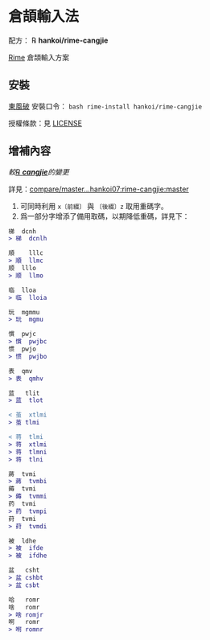 # 倉頡輸入法

配方： ℞ **hankoi/rime-cangjie**

[Rime](https://rime.im) 倉頡輸入方案

## 安裝

[東風破](https://github.com/rime/plum) 安裝口令： `bash rime-install hankoi/rime-cangjie`

授權條款：見 [LICENSE](LICENSE)

## 增補內容

*較[℞ **cangjie**](https://github.com/rime/rime-cangjie)的變更*

詳見：[compare/master...hankoi07:rime-cangjie:master](https://github.com/rime/rime-cangjie/compare/master...hankoi07:rime-cangjie:master?diff=unified&w)

1. 可同時利用 `x〔前綴〕` 與 `〔後綴〕z` 取用重碼字。
2. 爲一部分字增添了備用取碼，以期降低重碼，詳見下：

```diff
梯  dcnh
> 梯  dcnlh

順    lllc
> 順  llmc
顺  lllo
> 顺  llmo

临  lloa
> 临  lloia

玩  mgmmu
> 玩  mgmu

慣  pwjc
> 慣  pwjbc
惯  pwjo
> 惯  pwjbo

表  qmv
> 表  qmhv

蓝	tlit
> 蓝  tlot

< 茧  xtlmi
> 茧 tlmi

< 蒋  tlmi
> 蒋  xtlmi
> 蒋  tlmni
> 蒋  tlni

蔣  tvmi
> 蔣  tvmbi
薅  tvmi
> 薅  tvmmi
药  tvmi
> 药  tvmpi
荮  tvmi
> 荮  tvmdi

被  ldhe
> 被  ifde
> 被  ifdhe

盆	csht
> 盆	cshbt
> 盆	csbt

哈	romr
啥	romr
> 啥	romjr
哬	romr
> 哬	romnr
```
